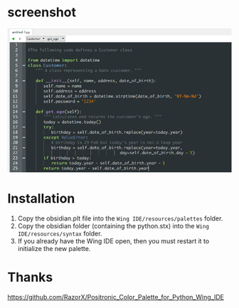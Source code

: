 screenshot
==========================
![ScreenShot](/Obsidian.png)

Installation
==========================
1. Copy the obsidian.plt file into the `Wing IDE/resources/palettes` folder.
2. Copy the obsidian folder (containing the python.stx) into the `Wing IDE/resources/syntax` folder.
3. If you already have the Wing IDE open, then you must restart it to initialize the new palette.


Thanks
==========================
https://github.com/RazorX/Positronic_Color_Palette_for_Python_Wing_IDE

